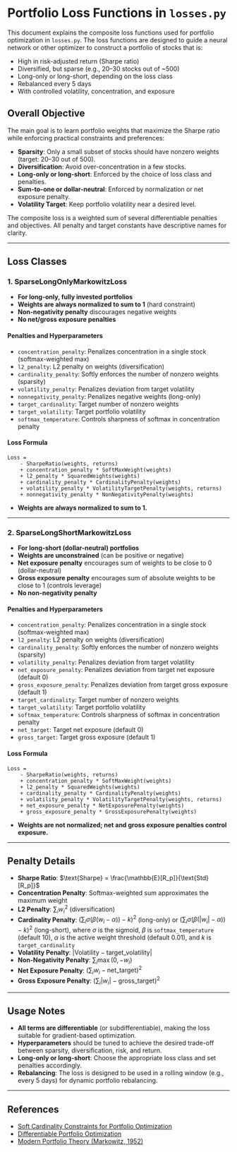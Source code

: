 # Portfolio Loss Functions in `losses.py`

This document explains the composite loss functions used for portfolio optimization in `losses.py`. The loss functions are designed to guide a neural network or other optimizer to construct a portfolio of stocks that is:
- High in risk-adjusted return (Sharpe ratio)
- Diversified, but sparse (e.g., 20–30 stocks out of ~500)
- Long-only or long-short, depending on the loss class
- Rebalanced every 5 days
- With controlled volatility, concentration, and exposure

## **Overall Objective**

The main goal is to learn portfolio weights that maximize the Sharpe ratio while enforcing practical constraints and preferences:
- **Sparsity**: Only a small subset of stocks should have nonzero weights (target: 20–30 out of 500).
- **Diversification**: Avoid over-concentration in a few stocks.
- **Long-only or long-short**: Enforced by the choice of loss class and penalties.
- **Sum-to-one or dollar-neutral**: Enforced by normalization or net exposure penalty.
- **Volatility Target**: Keep portfolio volatility near a desired level.

The composite loss is a weighted sum of several differentiable penalties and objectives. All penalty and target constants have descriptive names for clarity.

---

## **Loss Classes**

### 1. **SparseLongOnlyMarkowitzLoss**
- **For long-only, fully invested portfolios**
- **Weights are always normalized to sum to 1** (hard constraint)
- **Non-negativity penalty** discourages negative weights
- **No net/gross exposure penalties**

#### **Penalties and Hyperparameters**
- `concentration_penalty`: Penalizes concentration in a single stock (softmax-weighted max)
- `l2_penalty`: L2 penalty on weights (diversification)
- `cardinality_penalty`: Softly enforces the number of nonzero weights (sparsity)
- `volatility_penalty`: Penalizes deviation from target volatility
- `nonnegativity_penalty`: Penalizes negative weights (long-only)
- `target_cardinality`: Target number of nonzero weights
- `target_volatility`: Target portfolio volatility
- `softmax_temperature`: Controls sharpness of softmax in concentration penalty

#### **Loss Formula**
```
Loss =
    - SharpeRatio(weights, returns)
    + concentration_penalty * SoftMaxWeight(weights)
    + l2_penalty * SquaredWeights(weights)
    + cardinality_penalty * CardinalityPenalty(weights)
    + volatility_penalty * VolatilityTargetPenalty(weights, returns)
    + nonnegativity_penalty * NonNegativityPenalty(weights)
```
- **Weights are always normalized to sum to 1.**

---

### 2. **SparseLongShortMarkowitzLoss**
- **For long-short (dollar-neutral) portfolios**
- **Weights are unconstrained** (can be positive or negative)
- **Net exposure penalty** encourages sum of weights to be close to 0 (dollar-neutral)
- **Gross exposure penalty** encourages sum of absolute weights to be close to 1 (controls leverage)
- **No non-negativity penalty**

#### **Penalties and Hyperparameters**
- `concentration_penalty`: Penalizes concentration in a single stock (softmax-weighted max)
- `l2_penalty`: L2 penalty on weights (diversification)
- `cardinality_penalty`: Softly enforces the number of nonzero weights (sparsity)
- `volatility_penalty`: Penalizes deviation from target volatility
- `net_exposure_penalty`: Penalizes deviation from target net exposure (default 0)
- `gross_exposure_penalty`: Penalizes deviation from target gross exposure (default 1)
- `target_cardinality`: Target number of nonzero weights
- `target_volatility`: Target portfolio volatility
- `softmax_temperature`: Controls sharpness of softmax in concentration penalty
- `net_target`: Target net exposure (default 0)
- `gross_target`: Target gross exposure (default 1)

#### **Loss Formula**
```
Loss =
    - SharpeRatio(weights, returns)
    + concentration_penalty * SoftMaxWeight(weights)
    + l2_penalty * SquaredWeights(weights)
    + cardinality_penalty * CardinalityPenalty(weights)
    + volatility_penalty * VolatilityTargetPenalty(weights, returns)
    + net_exposure_penalty * NetExposurePenalty(weights)
    + gross_exposure_penalty * GrossExposurePenalty(weights)
```
- **Weights are not normalized; net and gross exposure penalties control exposure.**

---

## **Penalty Details**

- **Sharpe Ratio**: $\text{Sharpe} = \frac{\mathbb{E}[R_p]}{\text{Std}[R_p]}$
- **Concentration Penalty**: Softmax-weighted sum approximates the maximum weight
- **L2 Penalty**: $\sum_i w_i^2$ (diversification)
- **Cardinality Penalty**: $\left( \sum_i \sigma(\beta(w_i - \alpha)) - k \right)^2$ (long-only) or $\left( \sum_i \sigma(\beta(|w_i| - \alpha)) - k \right)^2$ (long-short), where $\sigma$ is the sigmoid, $\beta$ is `softmax_temperature` (default 10), $\alpha$ is the active weight threshold (default 0.01), and $k$ is `target_cardinality`
- **Volatility Penalty**: $|\text{Volatility} - \text{target_volatility}|$
- **Non-Negativity Penalty**: $\sum_i \max(0, -w_i)$
- **Net Exposure Penalty**: $(\sum_i w_i - \text{net_target})^2$
- **Gross Exposure Penalty**: $(\sum_i |w_i| - \text{gross_target})^2$

---

## **Usage Notes**
- **All terms are differentiable** (or subdifferentiable), making the loss suitable for gradient-based optimization.
- **Hyperparameters** should be tuned to achieve the desired trade-off between sparsity, diversification, risk, and return.
- **Long-only or long-short**: Choose the appropriate loss class and set penalties accordingly.
- **Rebalancing**: The loss is designed to be used in a rolling window (e.g., every 5 days) for dynamic portfolio rebalancing.

---

## **References**
- [Soft Cardinality Constraints for Portfolio Optimization](https://arxiv.org/abs/2006.09327)
- [Differentiable Portfolio Optimization](https://arxiv.org/abs/2004.11899)
- [Modern Portfolio Theory (Markowitz, 1952)](https://en.wikipedia.org/wiki/Modern_portfolio_theory) 